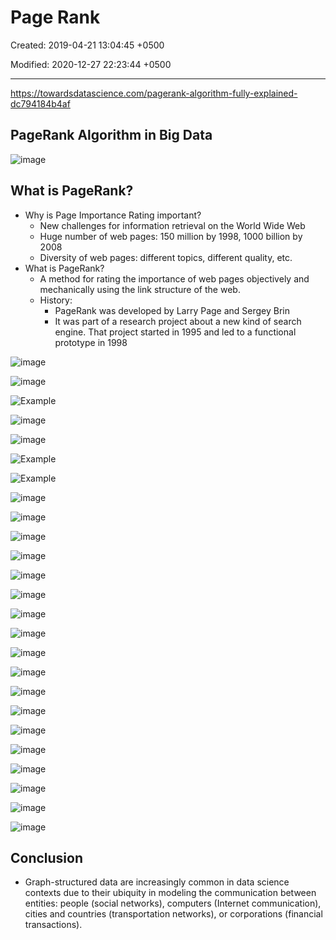 # Page Rank

Created: 2019-04-21 13:04:45 +0500

Modified: 2020-12-27 22:23:44 +0500

---

<https://towardsdatascience.com/pagerank-algorithm-fully-explained-dc794184b4af>

## PageRank Algorithm in Big Data

![image](media/Big-Data_Page-Rank-image1.png)

## What is PageRank?

- Why is Page Importance Rating important?
  - New challenges for information retrieval on the World Wide Web
  - Huge number of web pages: 150 million by 1998, 1000 billion by 2008
  - Diversity of web pages: different topics, different quality, etc.
- What is PageRank?
  - A method for rating the importance of web pages objectively and mechanically using the link structure of the web.
  - History:
    - PageRank was developed by Larry Page and Sergey Brin
    - It was part of a research project about a new kind of search engine. That project started in 1995 and led to a functional prototype in 1998

![image](media/Big-Data_Page-Rank-image2.png)

![image](media/Big-Data_Page-Rank-image3.png)

![Example ](media/Big-Data_Page-Rank-image4.png)

![image](media/Big-Data_Page-Rank-image5.png)

![image](media/Big-Data_Page-Rank-image6.png)

![Example ](media/Big-Data_Page-Rank-image7.png)

![Example ](media/Big-Data_Page-Rank-image8.png)

![image](media/Big-Data_Page-Rank-image9.png)

![image](media/Big-Data_Page-Rank-image10.png)

![image](media/Big-Data_Page-Rank-image11.png)

![image](media/Big-Data_Page-Rank-image12.png)

![image](media/Big-Data_Page-Rank-image13.png)

![image](media/Big-Data_Page-Rank-image14.png)

![image](media/Big-Data_Page-Rank-image15.png)

![image](media/Big-Data_Page-Rank-image16.png)

![image](media/Big-Data_Page-Rank-image17.png)

![image](media/Big-Data_Page-Rank-image18.png)

![image](media/Big-Data_Page-Rank-image19.png)

![image](media/Big-Data_Page-Rank-image20.png)

![image](media/Big-Data_Page-Rank-image21.png)

![image](media/Big-Data_Page-Rank-image22.png)

![image](media/Big-Data_Page-Rank-image23.png)

![image](media/Big-Data_Page-Rank-image24.png)

![image](media/Big-Data_Page-Rank-image25.png)

![image](media/Big-Data_Page-Rank-image26.png)

## Conclusion

- Graph-structured data are increasingly common in data science contexts due to their ubiquity in modeling the communication between entities: people (social networks), computers (Internet communication), cities and countries (transportation networks), or corporations (financial transactions).
